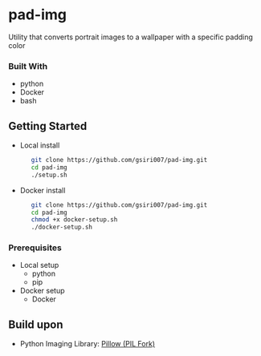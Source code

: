 # pad-img

Utility that converts portrait images to a wallpaper with a specific padding color

### Built With

*   python
*   Docker
*   bash

## Getting Started
* Local install
  ```bash
     git clone https://github.com/gsiri007/pad-img.git
     cd pad-img
     ./setup.sh
  ```
* Docker install
  ```bash
     git clone https://github.com/gsiri007/pad-img.git
     cd pad-img
     chmod +x docker-setup.sh
     ./docker-setup.sh
  ```

### Prerequisites

* Local setup
   * python
   * pip
* Docker setup
   * Docker

## Build upon 

* Python Imaging Library: [Pillow (PIL Fork)](https://pypi.org/project/pillow/)










